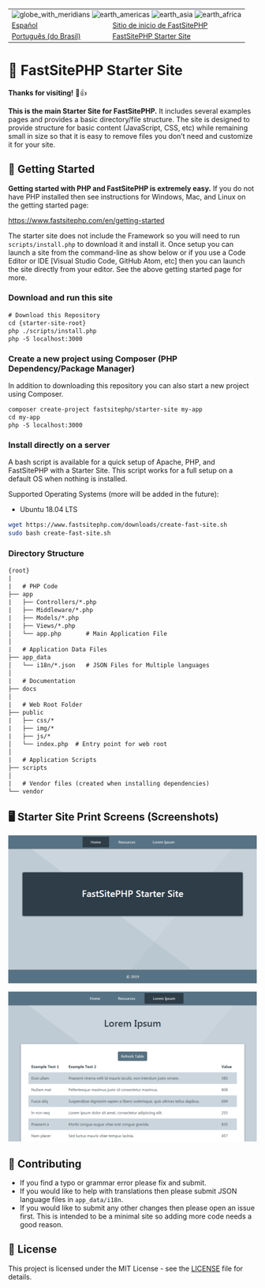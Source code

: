 <table>
	<tbody>
		<tr align="center"><td colspan="2">
<g-emoji class="g-emoji" alias="globe_with_meridians" fallback-src="https://github.githubassets.com/images/icons/emoji/unicode/1f310.png"><img class="emoji" alt="globe_with_meridians" height="20" width="20" src="https://github.githubassets.com/images/icons/emoji/unicode/1f310.png"></g-emoji> <g-emoji class="g-emoji" alias="earth_americas" fallback-src="https://github.githubassets.com/images/icons/emoji/unicode/1f30e.png"><img class="emoji" alt="earth_americas" height="20" width="20" src="https://github.githubassets.com/images/icons/emoji/unicode/1f30e.png"></g-emoji> <g-emoji class="g-emoji" alias="earth_asia" fallback-src="https://github.githubassets.com/images/icons/emoji/unicode/1f30f.png"><img class="emoji" alt="earth_asia" height="20" width="20" src="https://github.githubassets.com/images/icons/emoji/unicode/1f30f.png"></g-emoji> <g-emoji class="g-emoji" alias="earth_africa" fallback-src="https://github.githubassets.com/images/icons/emoji/unicode/1f30d.png"><img class="emoji" alt="earth_africa" height="20" width="20" src="https://github.githubassets.com/images/icons/emoji/unicode/1f30d.png"></g-emoji>
		</td></tr>
		<tr>
			<td><a href="https://github.com/fastsitephp/starter-site/blob/master/docs/README.es.md">Español</a>
			</td>
			<td><a href="https://github.com/fastsitephp/starter-site/blob/master/docs/README.es.md">Sitio de inicio de FastSitePHP</a></td>
		</tr>
		<tr>
			<td><a href="https://github.com/fastsitephp/starter-site/blob/master/docs/README.pt-BR.md">Português (do Brasil)</a>
			</td>
			<td><a href="https://github.com/fastsitephp/starter-site/blob/master/docs/README.pt-BR.md">FastSitePHP Starter Site</a></td>
		</tr>
	</tbody>
</table>

# 🌟 FastSitePHP Starter Site

**Thanks for visiting!** 🌠👍

**This is the main Starter Site for FastSitePHP.** It includes several examples pages and provides a basic directory/file structure. The site is designed to provide structure for basic content (JavaScript, CSS, etc) while remaining small in size so that it is easy to remove files you don’t need and customize it for your site.

## :rocket: Getting Started

**Getting started with PHP and FastSitePHP is extremely easy.** If you do not have PHP installed then see instructions for Windows, Mac, and Linux on the getting started page:

https://www.fastsitephp.com/en/getting-started

The starter site does not include the Framework so you will need to run `scripts/install.php` to download it and install it. Once setup you can launch a site from the command-line as show below or if you use a Code Editor or IDE [Visual Studio Code, GitHub Atom, etc] then you can launch the site directly from your editor. See the above getting started page for more.

### Download and run this site

~~~text
# Download this Repository
cd {starter-site-root}
php ./scripts/install.php
php -S localhost:3000
~~~

### Create a new project using Composer (PHP Dependency/Package Manager)

In addition to downloading this repository you can also start a new project using Composer.

~~~text
composer create-project fastsitephp/starter-site my-app
cd my-app
php -S localhost:3000
~~~

### Install directly on a server

A bash script is available for a quick setup of Apache, PHP, and FastSitePHP with a Starter Site. This script works for a full setup on a default OS when nothing is installed.

Supported Operating Systems (more will be added in the future):

* Ubuntu 18.04 LTS

~~~bash
wget https://www.fastsitephp.com/downloads/create-fast-site.sh
sudo bash create-fast-site.sh
~~~

### Directory Structure

```text
{root}
|
|   # PHP Code
├── app
|   ├── Controllers/*.php
|   ├── Middleware/*.php
|   ├── Models/*.php
|   ├── Views/*.php
│   └── app.php       # Main Application File
│
|   # Application Data Files
├── app_data
│   └── i18n/*.json   # JSON Files for Multiple languages
│
|   # Documentation
├── docs
│
|   # Web Root Folder
├── public
|   ├── css/*
|   ├── img/*
|   ├── js/*
│   └── index.php  # Entry point for web root
│
|   # Application Scripts
├── scripts
│
|   # Vendor files (created when installing dependencies)
└── vendor
```

## :desktop_computer: Starter Site Print Screens (Screenshots)

![Starter Site Home Page](https://raw.githubusercontent.com/fastsitephp/static-files/master/img/starter_site/2019-06-17/home-page.png)

![Starter Site Example Page](https://raw.githubusercontent.com/fastsitephp/static-files/master/img/starter_site/2019-06-17/data-page.png)

## :handshake: Contributing

* If you find a typo or grammar error please fix and submit.
* If you would like to help with translations then please submit JSON language files in `app_data/i18n`.
* If you would like to submit any other changes then please open an issue first. This is intended to be a minimal site so adding more code needs a good reason.

## :memo: License

This project is licensed under the MIT License - see the [LICENSE](LICENSE) file for details.
